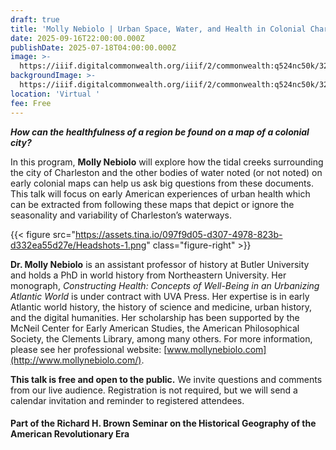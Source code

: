 ```yaml
---
draft: true
title: 'Molly Nebiolo | Urban Space, Water, and Health in Colonial Charleston'
date: 2025-09-16T22:00:00.000Z
publishDate: 2025-07-18T04:00:00.000Z
image: >-
  https://iiif.digitalcommonwealth.org/iiif/2/commonwealth:q524nc50k/32,1831,6645,3475/1600,/0/default.jpg
backgroundImage: >-
  https://iiif.digitalcommonwealth.org/iiif/2/commonwealth:q524nc50k/32,1831,6645,3475/1600,/0/default.jpg
location: 'Virtual '
fee: Free
---
```


***How can the healthfulness of a region be found on a map of a colonial city?***

In this program, **Molly Nebiolo** will explore how the tidal creeks surrounding the city of Charleston and the other bodies of water noted (or not noted) on early colonial maps can help us ask big questions from these documents. This talk will focus on early American experiences of urban health which can be extracted from following these maps that depict or ignore the seasonality and variability of Charleston’s waterways.

{{< figure src="https://assets.tina.io/097f9d05-d307-4978-823b-d332ea55d27e/Headshots-1.png" class="figure-right" >}}

**Dr. Molly Nebiolo** is an assistant professor of history at Butler University and holds a PhD in world history from Northeastern University. Her monograph, *Constructing Health: Concepts of Well-Being in an Urbanizing Atlantic World* is under contract with UVA Press. Her expertise is in early Atlantic world history, the history of science and medicine, urban history, and the digital humanities. Her scholarship has been supported by the McNeil Center for Early American Studies, the American Philosophical Society, the Clements Library, among many others. For more information, please see her professional website: [www.mollynebiolo.com](http://www.mollynebiolo.com/).

**This talk is free and open to the public.** We invite questions and comments from our live audience. Registration is not required, but we will send  a calendar invitation and reminder to registered attendees.

#### Part of the Richard H. Brown Seminar on the Historical Geography of the American Revolutionary Era
